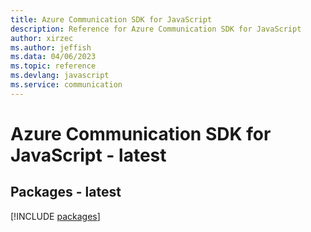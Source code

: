 ```yaml
---
title: Azure Communication SDK for JavaScript
description: Reference for Azure Communication SDK for JavaScript
author: xirzec
ms.author: jeffish
ms.data: 04/06/2023
ms.topic: reference
ms.devlang: javascript
ms.service: communication
---
```

# Azure Communication SDK for JavaScript - latest
## Packages - latest
[!INCLUDE [packages](communication-index.md)]